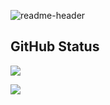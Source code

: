 ![readme-header](https://user-images.githubusercontent.com/116278271/223180404-6f6779e7-4367-442e-a770-08c7f1cbd8d4.png)


## GitHub Status

   ![](https://github-readme-stats.vercel.app/api?username=True-Fantom&layout=compact&show_icons=true&count_private=true&include_all_commits=true&hide_title=true&bg_color=00000000&title_color=2ed14f&icon_color=2ed14f&text_color=808080&border_color=808080)
   
   ![](https://github-readme-stats.vercel.app/api/top-langs/?username=True-Fantom&layout=compact&bg_color=00000000&title_color=2ed14f&text_color=808080&border_color=808080)
